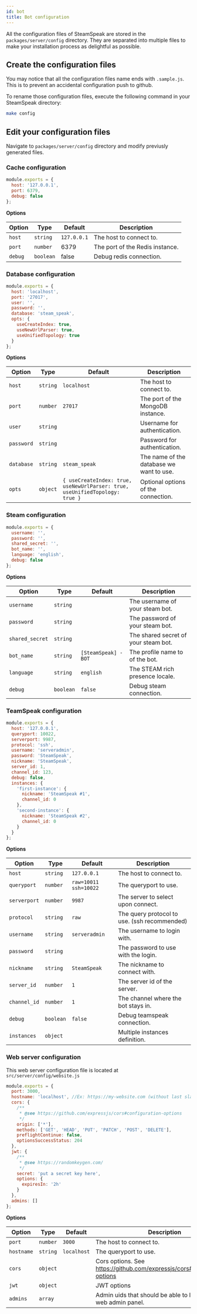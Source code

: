 ```yaml
---
id: bot
title: Bot configuration
---
```


All the configuration files of SteamSpeak are stored in the `packages/server/config` directory. They are separated into multiple files to make your installation process as delightful as possible.

## Create the configuration files

You may notice that all the configuration files name ends with `.sample.js`. This is to prevent an accidental configuration push to github.

To rename those configuration files, execute the following command in your SteamSpeak directory:

```bash
make config
```

## Edit your configuration files

Navigate to `packages/server/config` directory and modify previusly generated files.

### Cache configuration

```javascript
module.exports = {
  host: '127.0.0.1',
  port: 6379,
  debug: false
};
```

**Options**

| Option  | Type      | Default     | Description                     |
| ------- | --------- | ----------- | ------------------------------- |
| `host`  | `string`  | `127.0.0.1` | The host to connect to.         |
| `port`  | `number`  | 6379        | The port of the Redis instance. |
| `debug` | `boolean` | false       | Debug redis connection.         |

### Database configuration

```javascript
module.exports = {
  host: 'localhost',
  port: '27017',
  user: '',
  password: '',
  database: 'steam_speak',
  opts: {
    useCreateIndex: true,
    useNewUrlParser: true,
    useUnifiedTopology: true
  }
};
```

**Options**

| Option | Type | Default | Description |
| --- | --- | --- | --- |
| `host` | `string` | `localhost` | The host to connect to. |
| `port` | `number` | `27017` | The port of the MongoDB instance. |
| `user` | `string` |  | Username for authentication. |
| `password` | `string` |  | Password for authentication. |
| `database` | `string` | `steam_speak` | The name of the database we want to use. |
| `opts` | `object` | `{ useCreateIndex: true, useNewUrlParser: true, useUnifiedTopology: true }` | Optional options of the connection. |

### Steam configuration

```javascript
module.exports = {
  username: '',
  password: '',
  shared_secret: '',
  bot_name: '',
  language: 'english',
  debug: false
};
```

**Options**

| Option | Type | Default | Description |
| --- | --- | --- | --- |
| `username` | `string` |  | The username of your steam bot. |
| `password` | `string` |  | The password of your steam bot. |
| `shared_secret` | `string` |  | The shared secret of your steam bot. |
| `bot_name` | `string` | `[SteamSpeak] - BOT` | The profile name to of the bot. |
| `language` | `string` | `english` | The STEAM rich presence locale. |
| `debug` | `boolean` | `false` | Debug steam connection. |

### TeamSpeak configuration

```javascript
module.exports = {
  host: '127.0.0.1',
  queryport: 10022,
  serverport: 9987,
  protocol: 'ssh',
  username: 'serveradmin',
  password: 'SteamSpeak',
  nickname: 'SteamSpeak',
  server_id: 1,
  channel_id: 123,
  debug: false,
  instances: {
    'first-instance': {
      nickname: 'SteamSpeak #1',
      channel_id: 0
    },
    'second-instance': {
      nickname: 'SteamSpeak #2',
      channel_id: 0
    }
  }
};
```

**Options**

| Option | Type | Default | Description |
| --- | --- | --- | --- |
| `host` | `string` | `127.0.0.1` | The host to connect to. |
| `queryport` | `number` | `raw=10011 ssh=10022` | The queryport to use. |
| `serverport` | `number` | `9987` | The server to select upon connect. |
| `protocol` | `string` | `raw` | The query protocol to use. (ssh recommended) |
| `username` | `string` | `serveradmin` | The username to login with. |
| `password` | `string` |  | The password to use with the login. |
| `nickname` | `string` | `SteamSpeak` | The nickname to connect with. |
| `server_id` | `number` | `1` | The server id of the server. |
| `channel_id` | `number` | `1` | The channel where the bot stays in. |
| `debug` | `boolean` | `false` | Debug teamspeak connection. |
| `instances` | `object` |  | Multiple instances definition. |

### Web server configuration

This web server configuration file is located at `src/server/config/website.js`

```javascript
module.exports = {
  port: 3000,
  hostname: 'localhost', //Ex: https://my-website.com (without last slash)
  cors: {
    /**
     * @see https://github.com/expressjs/cors#configuration-options
     */
    origin: ['*'],
    methods: ['GET', 'HEAD', 'PUT', 'PATCH', 'POST', 'DELETE'],
    preflightContinue: false,
    optionsSuccessStatus: 204
  },
  jwt: {
    /**
     * @see https://randomkeygen.com/
     */
    secret: 'put a secret key here',
    options: {
      expiresIn: '2h'
    }
  },
  admins: []
};
```

**Options**

| Option | Type | Default | Description |
| --- | --- | --- | --- |
| `port` | `number` | `3000` | The host to connect to. |
| `hostname` | `string` | `localhost` | The queryport to use. |
| `cors` | `object` |  | Cors options. See https://github.com/expressjs/cors#configuration-options |
| `jwt` | `object` |  | JWT options |
| `admins` | `array` |  | Admin uids that should be able to login into the web admin panel. |
